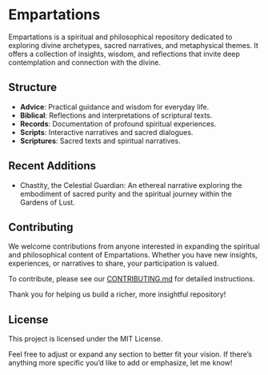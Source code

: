 # Empartations

Empartations is a spiritual and philosophical repository dedicated to exploring divine archetypes, sacred narratives, and metaphysical themes. It offers a collection of insights, wisdom, and reflections that invite deep contemplation and connection with the divine.

## Structure

- **Advice**: Practical guidance and wisdom for everyday life.
- **Biblical**: Reflections and interpretations of scriptural texts.
- **Records**: Documentation of profound spiritual experiences.
- **Scripts**: Interactive narratives and sacred dialogues.
- **Scriptures**: Sacred texts and spiritual narratives.

## Recent Additions

- Chastity, the Celestial Guardian: An ethereal narrative exploring the embodiment of sacred purity and the spiritual journey within the Gardens of Lust.

## Contributing

We welcome contributions from anyone interested in expanding the spiritual and philosophical content of Empartations. Whether you have new insights, experiences, or narratives to share, your participation is valued.

To contribute, please see our [CONTRIBUTING.md](CONTRIBUTING.md) for detailed instructions.

Thank you for helping us build a richer, more insightful repository!

## License

This project is licensed under the MIT License.

Feel free to adjust or expand any section to better fit your vision. If there’s anything more specific you’d like to add or emphasize, let me know!
